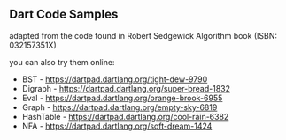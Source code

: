 ## Dart Code Samples 

adapted from the code found in Robert Sedgewick Algorithm book (ISBN: 032157351X)

you can also try them online:

- BST - https://dartpad.dartlang.org/tight-dew-9790
- Digraph - https://dartpad.dartlang.org/super-bread-1832
- Eval - https://dartpad.dartlang.org/orange-brook-6955
- Graph - https://dartpad.dartlang.org/empty-sky-6819
- HashTable - https://dartpad.dartlang.org/cool-rain-6382
- NFA - https://dartpad.dartlang.org/soft-dream-1424
